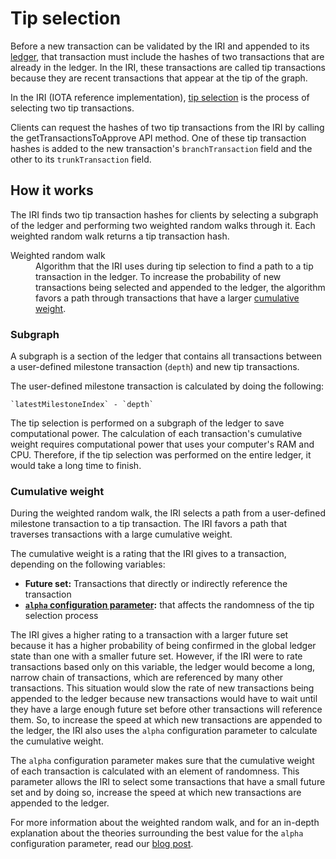 # Tip selection

Before a new transaction can be validated by the IRI and appended to its [ledger](/concepts/the-distributed-ledger.md), that transaction must include the hashes of two transactions that are already in the ledger. In the IRI, these transactions are called tip transactions because they are recent transactions that appear at the tip of the graph.

In the IRI (IOTA reference implementation), [tip selection](https://github.com/iotaledger/iri/tree/dev/src/main/java/com/iota/iri/service/tipselection) is the process of selecting two tip transactions.

Clients can request the hashes of two tip transactions from the IRI by calling the getTransactionsToApprove API method. One of these tip transaction hashes is added to the new transaction's `branchTransaction` field and the other to its `trunkTransaction` field.

## How it works

The IRI finds two tip transaction hashes for clients by selecting a subgraph of the ledger and performing two weighted random walks through it. Each weighted random walk returns a tip transaction hash.

<dl>
  
<dt>Weighted random walk</dt>
<dd>Algorithm that the IRI uses during tip selection to find a path to a tip transaction in the ledger. To increase the probability of new transactions being selected and appended to the ledger, the algorithm favors a path through transactions that have a larger <a href="#cumulative-weight">cumulative weight</a>.</dd>
</dl>

### Subgraph

A subgraph is a section of the ledger that contains all transactions between a user-defined milestone transaction (`depth`) and new tip transactions.

The user-defined milestone transaction is calculated by doing the following:

    `latestMilestoneIndex` - `depth`
    

The tip selection is performed on a subgraph of the ledger to save computational power. The calculation of each transaction's cumulative weight requires computational power that uses your computer's RAM and CPU. Therefore, if the tip selection was performed on the entire ledger, it would take a long time to finish.

### Cumulative weight

During the weighted random walk, the IRI selects a path from a user-defined milestone transaction to a tip transaction. The IRI favors a path that traverses transactions with a large cumulative weight.

The cumulative weight is a rating that the IRI gives to a transaction, depending on the following variables:

* **Future set:** Transactions that directly or indirectly reference the transaction
* **[`alpha` configuration parameter](/references/iri-configuration-options.md#alpha):** that affects the randomness of the tip selection process

The IRI gives a higher rating to a transaction with a larger future set because it has a higher probability of being confirmed in the global ledger state than one with a smaller future set. However, if the IRI were to rate transactions based only on this variable, the ledger would become a long, narrow chain of transactions, which are referenced by many other transactions. This situation would slow the rate of new transactions being appended to the ledger because new transactions would have to wait until they have a large enough future set before other transactions will reference them. So, to increase the speed at which new transactions are appended to the ledger, the IRI also uses the `alpha` configuration parameter to calculate the cumulative weight.

The `alpha` configuration parameter makes sure that the cumulative weight of each transaction is calculated with an element of randomness. This parameter allows the IRI to select some transactions that have a small future set and by doing so, increase the speed at which new transactions are appended to the ledger.

For more information about the weighted random walk, and for an in-depth explanation about the theories surrounding the best value for the `alpha` configuration parameter, read our [blog post](https://blog.iota.org/confirmation-rates-in-the-tangle-186ef02878bb).